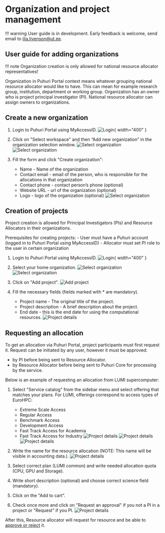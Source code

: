 # Organization and project management

!!! warning
    User guide is in development. Early feedback is welcome, send email to ilja.livenson@ut.ee.


## User guide for adding organizations

!!! note
    Organization creation is only allowed for national resource allocator representatives!

Organization in Puhuri Portal context means whatever grouping national resource allocator would like to have.
This can mean for example research group, institution, department or working group. Organization has an owner
who is project principal investigator (PI). National resource allocator can assign owners to organizations.

## Create a new organization 

1. Login to Puhuri Portal using MyAccessID.
   ![Login](../../assets/Login.PNG){ width="400" }

2. Click on "Select workspace" and then “Add new organization” in the organization selection window.
   ![Select organization](../../assets/Select%20workspace.PNG)
   ![Select organization](../../assets/Add_organization.PNG)

3. Fill the form and click "Create organization":
    - Name - Name of the organization
    - Contact email - email of the person, who is responsible for the allocations in that organization
    - Contact phone - contact person’s phone (optional)
    - Website URL - url of the organization (optional)
    - Logo - logo of the organization (optional)
   ![Select organization](../../assets/Add_organization_data.PNG)


## Creation of projects

Project creation is allowed for Principal Investigators (PIs) and Resource Allocators in their organizations.

Prerequisites for creating projects:
    - User must have a Puhuri account (logged in to Puhuri Portal using MyAccessID)
    - Allocator must set PI role to the user in certain organization

1. Login to Puhuri Portal using MyAccessID.
   ![Login](../../assets/Login.PNG){ width="400" }

2. Select your home organization.
   ![Select organization](../../assets/Select%20workspace.PNG)
   ![Select organization](../../assets/Select%20workspace_1.PNG)

3. Click on "Add project".
   ![Add project](../../assets/Add%20project.PNG)

4. Fill the necessary fields (fields marked with * are mandatory).

    - Project name - The original title of the project.
    - Project description - A brief description about the project.
    - End date - this is the end date for using the computational resources.
   ![Project details](../../assets/Project%20details.PNG)


## Requesting an allocation

To get an allocation via Puhuri Portal, project participants must first request it.
Request can be initiated by any user, however it must be approved:

 - by PI before being sent to Resource Allocator.
 - by Resource Allocator before being sent to Puhuri Core for processing by the service.

Below is an example of requesting an allocation from LUMI supercomputer:

1. Select "Service catalog" from the sidebar menu and select offering that matches your plans.
   For LUMI, offerings correspond to access types of EuroHPC:
    - Extreme Scale Access
    - Regular Access
    - Benchmark Access
    - Development Access
    - Fast Track Access for Academia
    - Fast Track Access for Industry
  ![Project details](../../assets/Service%20catalog.PNG)
  ![Project details](../../assets/LUMI%20resource.PNG)
  ![Project details](../../assets/Available%20resources.PNG)

2. Write the name for the resource allocation (NOTE: This name will be visible in accounting data.).
   ![Project details](../../assets/Resource%20config.PNG)

3. Select correct plan (LUMI common) and write needed allocation quota (CPU, GPU and Storage).

4. Write short description (optional) and choose correct science field (mandatory).

5. Click on the "Add to cart".

6. Check once more and click on "Request an approval" if you not a PI in a project or "Request" if you PI.
   ![Project details](../../assets/Approval%20request.PNG)

After this, Resource allocator will request for resource and be able to [approve or reject](project_approval.md) it.
